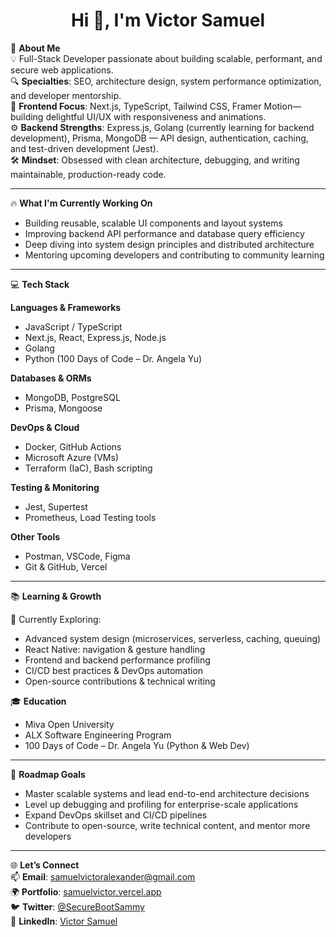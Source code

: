 <h1 align="center">Hi 👋, I'm Victor Samuel</h1>

🌟 **About Me**  
💡 Full-Stack Developer passionate about building scalable, performant, and secure web applications.  
🔍 **Specialties**: SEO, architecture design, system performance optimization, and developer mentorship.  
🎨 **Frontend Focus**: Next.js, TypeScript, Tailwind CSS, Framer Motion— building delightful UI/UX with responsiveness and animations.  
⚙️ **Backend Strengths**: Express.js, Golang (currently learning for backend development), Prisma, MongoDB — API design, authentication, caching, and test-driven development (Jest).  
🛠️ **Mindset**: Obsessed with clean architecture, debugging, and writing maintainable, production-ready code.

---

🔥 **What I'm Currently Working On**  
- Building reusable, scalable UI components and layout systems  
- Improving backend API performance and database query efficiency  
- Deep diving into system design principles and distributed architecture  
- Mentoring upcoming developers and contributing to community learning  

---

💻 **Tech Stack**

**Languages & Frameworks**  
- JavaScript / TypeScript  
- Next.js, React, Express.js, Node.js  
- Golang  
- Python (100 Days of Code – Dr. Angela Yu)

**Databases & ORMs**  
- MongoDB, PostgreSQL  
- Prisma, Mongoose

**DevOps & Cloud**  
- Docker, GitHub Actions  
- Microsoft Azure (VMs)  
- Terraform (IaC), Bash scripting

**Testing & Monitoring**  
- Jest, Supertest  
- Prometheus, Load Testing tools

**Other Tools**  
- Postman, VSCode, Figma  
- Git & GitHub, Vercel  

---

📚 **Learning & Growth**

🌱 Currently Exploring:  
- Advanced system design (microservices, serverless, caching, queuing)  
- React Native: navigation & gesture handling  
- Frontend and backend performance profiling  
- CI/CD best practices & DevOps automation  
- Open-source contributions & technical writing  

🎓 **Education**  
- Miva Open University  
- ALX Software Engineering Program  
- 100 Days of Code – Dr. Angela Yu (Python & Web Dev)

---

🚀 **Roadmap Goals**
- Master scalable systems and lead end-to-end architecture decisions  
- Level up debugging and profiling for enterprise-scale applications  
- Expand DevOps skillset and CI/CD pipelines  
- Contribute to open-source, write technical content, and mentor more developers  

---

🌐 **Let’s Connect**  
📫 **Email**: [samuelvictoralexander@gmail.com](mailto:samuelvictoralexander@gmail.com)  
🌍 **Portfolio**: [samuelvictor.vercel.app](https://samuelvictor.vercel.app)  
🐦 **Twitter**: [@SecureBootSammy](https://twitter.com/SecureBootSammy)  
💼 **LinkedIn**: [Victor Samuel](https://www.linkedin.com/in/ediong-seyene-samuel-42a092220/)
